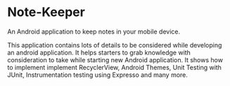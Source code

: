 # Note-Keeper
An Android application to keep notes in your mobile device.

This application contains lots of details to be considered while developing an android application. It helps starters to grab knowledge with consideration to take while starting new Android application. It shows how to implement implement RecyclerView, Android Themes, Unit Testing with JUnit, Instrumentation testing using Expresso and many more.
